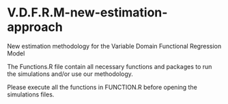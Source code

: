 # V.D.F.R.M-new-estimation-approach
New estimation methodology for the Variable Domain Functional Regression Model

The Functions.R file contain all necessary functions and packages to run the simulations and/or use our methodology.

Please execute all the functions in FUNCTION.R before opening the simulations files.
